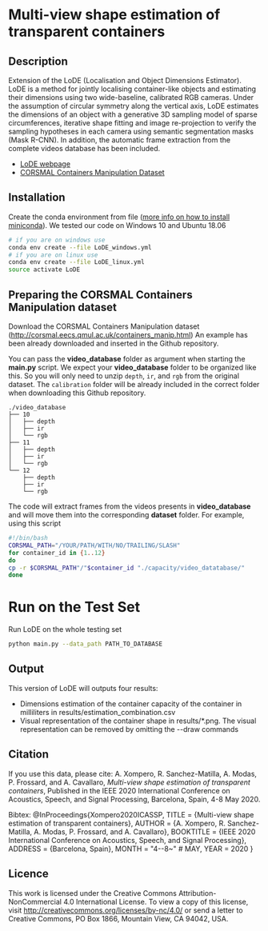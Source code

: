 # Multi-view shape estimation of transparent containers

## Description
Extension of the LoDE (Localisation and Object Dimensions Estimator).
LoDE is a method for jointly localising container-like objects and estimating their dimensions using
two wide-baseline, calibrated RGB cameras. Under the assumption of circular
symmetry along the vertical axis, LoDE estimates the dimensions of an object
with a generative 3D sampling model of sparse circumferences, iterative shape
fitting and image re-projection to verify the sampling hypotheses in each camera
using semantic segmentation masks (Mask R-CNN).
In addition, the automatic frame extraction from the complete videos database has been included.

- [LoDE webpage](http://corsmal.eecs.qmul.ac.uk/LoDE.html)
- [CORSMAL Containers Manipulation Dataset](http://corsmal.eecs.qmul.ac.uk/containers_manip.html)

## Installation
Create the conda environment from file ([more info on how to install miniconda](https://docs.conda.io/en/latest/miniconda.html)). We tested our code on Windows 10 and Ubuntu 18.06

```bash
# if you are on windows use
conda env create --file LoDE_windows.yml
# if you are on linux use
conda env create --file LoDE_linux.yml
source activate LoDE
```

## Preparing the CORSMAL Containers Manipulation dataset
Download the CORSMAL Containers Manipulation dataset (http://corsmal.eecs.qmul.ac.uk/containers_manip.html)
An example has been already downloaded and inserted in the Github repository.

You can pass the __video_database__ folder as argument when starting the __main.py__ script.
We expect your __video_database__ folder to be organized like this. So you will only need to unzip `depth`, `ir`, and `rgb` from the original dataset.
The `calibration` folder will be already included in the correct folder when downloading this Github repository.
```
./video_database
├── 10
│   ├── depth
│   ├── ir
│   └── rgb
├── 11
│   ├── depth
│   ├── ir
│   └── rgb
└── 12
    ├── depth
    ├── ir
    └── rgb
```

The code will extract frames from the videos presents in __video_database__ and will move them into the corresponding __dataset__ folder. For example, using this script
```bash
#!/bin/bash
CORSMAL_PATH="/YOUR/PATH/WITH/NO/TRAILING/SLASH"
for container_id in {1..12}
do
cp -r $CORSMAL_PATH"/"$container_id "./capacity/video_datatabase/"
done
```

# Run on the Test Set
Run LoDE on the whole testing set
```bash
python main.py --data_path PATH_TO_DATABASE
```

## Output
This version of LoDE will outputs four results:
* Dimensions estimation of the container capacity of the container in milliliters in results/estimation_combination.csv
* Visual representation of the container shape in results/*.png. The visual representation can be removed by omitting the --draw commands


## Citation
If you use this data, please cite:
A. Xompero, R. Sanchez-Matilla, A. Modas, P. Frossard, and A. Cavallaro,
_Multi-view shape estimation of transparent containers_, Published in the IEEE
2020 International Conference on Acoustics, Speech, and Signal Processing,
Barcelona, Spain, 4-8 May 2020.

Bibtex:
@InProceedings{Xompero2020ICASSP,
  TITLE   = {Multi-view shape estimation of transparent containers},
  AUTHOR  = {A. Xompero, R. Sanchez-Matilla, A. Modas, P. Frossard, and A. Cavallaro},
  BOOKTITLE = {IEEE 2020 International Conference on Acoustics, Speech, and Signal Processing},
  ADDRESS	       = {Barcelona, Spain},
  MONTH		       = "4--8~" # MAY,
  YEAR		       = 2020
}


## Licence
This work is licensed under the Creative Commons Attribution-NonCommercial 4.0
International License. To view a copy of this license, visit
http://creativecommons.org/licenses/by-nc/4.0/ or send a letter to
Creative Commons, PO Box 1866, Mountain View, CA 94042, USA.
